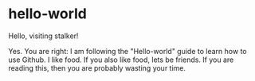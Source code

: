 # hello-world
Hello, visiting stalker!

Yes. You are right: I am following the "Hello-world" guide to learn how to use Github.
I like food. If you also like food, lets be friends.
If you are reading this, then you are probably wasting your time. 
